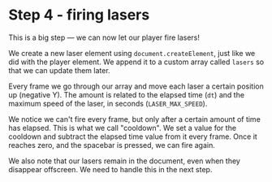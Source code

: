 # Step 4 - firing lasers

This is a big step — we can now let our player fire lasers!

We create a new laser element using `document.createElement`, just like we did with the player element. We append it to a custom array called `lasers` so that we can update them later.

Every frame we go through our array and move each laser a certain position up (negative Y). The amount is related to the elapsed time (`dt`) and the maximum speed of the laser, in seconds (`LASER_MAX_SPEED`).

We notice we can't fire every frame, but only after a certain amount of time has elapsed. This is what we call "cooldown". We set a value for the cooldown and subtract the elapsed time value from it every frame. Once it reaches zero, and the spacebar is pressed, we can fire again.

We also note that our lasers remain in the document, even when they disappear offscreen. We need to handle this in the next step.
